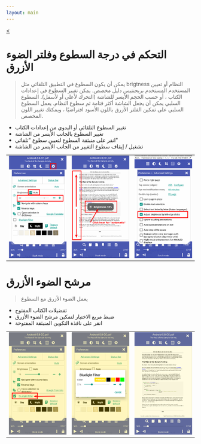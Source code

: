 ```yaml
---
layout: main
---
```

[<](/wiki/faq/ar)

# التحكم في درجة السطوع وفلتر الضوء الأزرق

> يمكن أن يكون السطوع في التطبيق التلقائي مثل brigtness النظام أو تعيين المستخدم المستخدم بريجنتيس دليل مخصص.
يمكن تغيير السطوع في إعدادات الكتاب ، أو حسب الحجم الأيسر للشاشة (التحرك لأعلى أو لأسفل).
السطوع السلبي يمكن أن يجعل الشاشة أكثر قتامة ثم سطوع النظام.
يعمل السطوع السلبي على تمكين الفلتر الأزرق باللون الأسود افتراضيًا ، ويمكنك تغيير اللون المخصص.


* تغيير السطوع التلقائي أو اليدوي من إعدادات الكتاب
* تغيير السطوع بالجانب الأيسر من الشاشة
* انقر على منبثقة السطوع لتعيين سطوع &quot;تلقائي&quot;
* تشغيل / إيقاف سطوع التغيير من الجانب الأيسر من الشاشة

||||
|-|-|-|
|![](1.png)|![](2.png)|![](3.png)|

# مرشح الضوء الأزرق
> يعمل الضوء الأزرق مع السطوع

* تفضيلات الكتاب المفتوح
* ضبط مربع الاختيار لتمكين مرشح الضوء الأزرق
* انقر على نافذة التكوين المنبثقة المفتوحة

||||
|-|-|-|
|![](7.png)|![](6.png)|![](8.png)|

